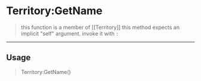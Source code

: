 # Territory:GetName
> this function is a member of [[Territory]]
> this method expects an implicit "self" argument. invoke it with `:`
-----
## Usage
> Territory:GetName()
